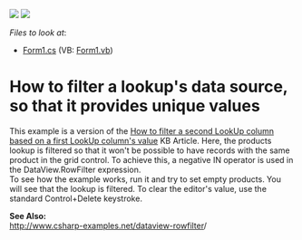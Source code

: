 <!-- default badges list -->
[![](https://img.shields.io/badge/Open_in_DevExpress_Support_Center-FF7200?style=flat-square&logo=DevExpress&logoColor=white)](https://supportcenter.devexpress.com/ticket/details/E1585)
[![](https://img.shields.io/badge/📖_How_to_use_DevExpress_Examples-e9f6fc?style=flat-square)](https://docs.devexpress.com/GeneralInformation/403183)
<!-- default badges end -->
<!-- default file list -->
*Files to look at*:

* [Form1.cs](./CS/WindowsApplication1/Form1.cs) (VB: [Form1.vb](./VB/WindowsApplication1/Form1.vb))
<!-- default file list end -->
# How to filter a lookup's data source, so that it provides unique values


<p>This example is a version of the <a href="https://www.devexpress.com/Support/Center/p/A237">How to filter a second LookUp column based on a first LookUp column's value</a> KB Article. Here, the products lookup is filtered so that it won't be possible to have records with the same product in the grid control. To achieve this, a negative IN operator is used in the DataView.RowFilter expression.<br />
To see how the example works, run it and try to set empty products. You will see that the lookup is filtered. To clear the editor's value, use the standard Control+Delete keystroke.</p><p><strong>See Also:</strong><br />
<a href="http://www.csharp-examples.net/dataview-rowfilter">http://www.csharp-examples.net/dataview-rowfilter</a>/</p>

<br/>


